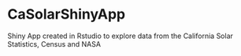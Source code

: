 # CaSolarShinyApp
Shiny App created in Rstudio to explore data from the California Solar Statistics, Census and NASA
